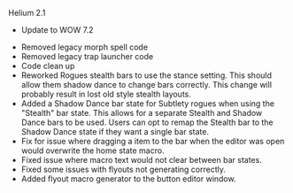  Helium 2.1
 - Update to WOW 7.2
* Removed legacy morph spell code
* Removed legacy trap launcher code
* Code clean up
* Reworked Rogues stealth bars to use the stance setting.  This should allow them shadow dance to change bars correctly.  This change will probably result in lost old style stealth layouts.
* Added a Shadow Dance bar state for Subtlety rogues when using the "Stealth" bar state.  This allows for a separate Stealth and Shadow Dance bars to be used.  Users can opt to remap the Stealth bar to the Shadow Dance state if they want a single bar state.
* Fix for issue where dragging a item to the bar when the editor was open would overwrite the home state macro.
* Fixed issue where macro text would not clear between bar states.
* Fixed some issues with flyouts not generating correctly.
* Added flyout macro generator to the button editor window.